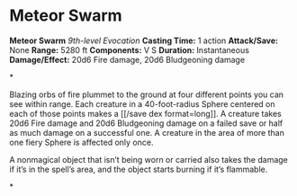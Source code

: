 # Meteor Swarm

**Meteor Swarm**
_9th-level Evocation_
**Casting Time:** 1 action
**Attack/Save:** None
**Range:** 5280 ft
**Components:** V S
**Duration:** Instantaneous
**Damage/Effect:** 20d6 Fire damage, 20d6 Bludgeoning damage

*<p>Blazing orbs of fire plummet to the ground at four different points you can see within range. Each creature in a 40-foot-radius Sphere centered on each of those points makes a [[/save dex format=long]]. A creature takes 20d6 Fire damage and 20d6 Bludgeoning damage on a failed save or half as much damage on a successful one. A creature in the area of more than one fiery Sphere is affected only once.

A nonmagical object that isn’t being worn or carried also takes the damage if it’s in the spell’s area, and the object starts burning if it’s flammable.</p>*